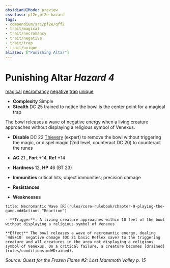 ```yaml
---
obsidianUIMode: preview
cssclass: pf2e,pf2e-hazard
tags:
- compendium/src/pf2e/qff2
- trait/magical
- trait/necromancy
- trait/negative
- trait/trap
- trait/unique
aliases: ["Punishing Altar"]
---
```

# Punishing Altar *Hazard 4*  
[magical](rules/traits/magical.md)  [necromancy](rules/traits/necromancy.md)  [negative](rules/traits/negative.md)  [trap](rules/traits/trap.md)  [unique](rules/traits/unique.md)  

- **Complexity** Simple
- **Stealth** DC 25 trained to notice the bowl is the center point for a magical trap  

The bowl releases a wave of negative energy when a living creature approaches without displaying a religious symbol of Venexus.

- **Disable** DC 22 [Thievery](compendium/skills.md#Thievery) (expert) to remove the bowl without triggering the magic, or dispel magic (2nd level, counteract DC 20) to counteract the runes  

- **AC** 21 , **Fort** +14, **Ref** +14
- **Hardness** 12, **HP** 46 (BT 23)
- **Immunities** critical hits; object immunities; precision damage
- **Resistances** 
- **Weaknesses** 
     
```ad-embed-ability
title: Necromantic Wave [R](rules/core-rulebook/chapter-9-playing-the-game.md#Actions "Reaction")

- **Trigger**: A living creature approaches within 10 feet of the bowl without displaying a religious symbol of Venexus

**Effect** The bowl releases a wave of necromantic energy, dealing `4d8+10` negative damage (DC 21 basic Reflex save) to the triggering creature and all creatures in the area not displaying a religious symbol of Venexus. On a critical failure, a creature becomes [drained](rules/conditions.md#Drained).
```

*Source: Quest for the Frozen Flame #2: Lost Mammoth Valley p. 15*